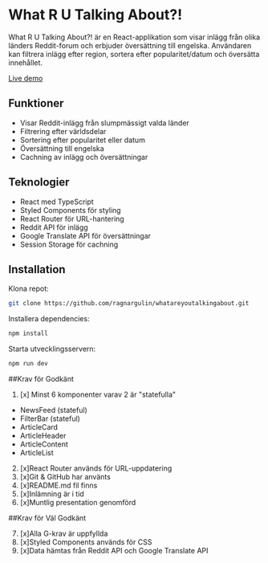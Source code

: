 # What R U Talking About?!

What R U Talking About?! är en React-applikation som visar inlägg från olika länders Reddit-forum och erbjuder översättning till engelska. Användaren kan filtrera inlägg efter region, sortera efter popularitet/datum och översätta innehållet.

[Live demo](https://whatareyoutalkingabout.netlify.app/)

## Funktioner
- Visar Reddit-inlägg från slumpmässigt valda länder
- Filtrering efter världsdelar
- Sortering efter popularitet eller datum
- Översättning till engelska
- Cachning av inlägg och översättningar

## Teknologier
- React med TypeScript
- Styled Components för styling
- React Router för URL-hantering
- Reddit API för inlägg
- Google Translate API för översättningar
- Session Storage för cachning

## Installation
Klona repot:
```bash
git clone https://github.com/ragnargulin/whatareyoutalkingabout.git
```

Installera dependencies:
```bash
npm install
```

Starta utvecklingsservern:
```bash
npm run dev
```



##Krav för Godkänt

1. [x] Minst 6 komponenter varav 2 är "statefulla"
- NewsFeed (stateful)
- FilterBar (stateful)
- ArticleCard
- ArticleHeader
- ArticleContent
- ArticleList
2. [x]React Router används för URL-uppdatering
3. [x]Git & GitHub har använts
4. [x]README.md fil finns
5. [x]Inlämning är i tid
6. [x]Muntlig presentation genomförd


##Krav för Väl Godkänt

7. [x]Alla G-krav är uppfyllda
8. [x]Styled Components används för CSS
9. [x]Data hämtas från Reddit API och Google Translate API
